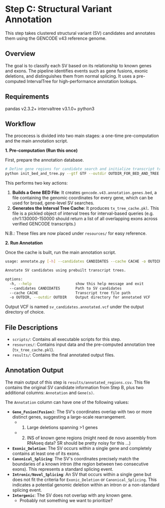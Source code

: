 # Step C: Structural Variant Annotation

This step takes clustered structural variant (SV) candidates and annotates them using the GENCODE v43 reference genome.

## Overview

The goal is to classify each SV based on its relationship to known genes and exons. The pipeline identifies events such as gene fusions, exonic deletions, and distinguishes them from normal splicing. It uses a pre-computed IntervalTree for high-performance annotation lookups.

## Requirements

pandas v2.3.2+
intervaltree v3.1.0+
python3

## Workflow

The procecess is divided into two main stages: a one-time pre-computation and the main annotation script.

**1. Pre-computation (Run this once)**

First, prepare the annotation database.

```bash
# Define gene regions for candidate search and initialize transcript tree for later queries
python init_bed_and_tree.py --gtf GTF --outdir OUTDIR_FOR_BED_AND_TREE
```

This performs two key actions:

1.  **Builds a Gene BED File**: It creates `gencode.v43.annotation.genes.bed`, a file containing the genomic coordinates for every gene, which can be used for broad, gene-level SV searches.
2.  **Generates the Interval Tree Cache**: It produces `tx_tree_cache.pkl`. This file is a pickled object of interval trees for interval-based queries (e.g. chr1:130000-150000 should return a list of all overlapping exons across verified GENCODE transcripts.)

N.B.: These files are now placed under `resources/` for easy reference.

**2. Run Annotation**

Once the cache is built, run the main annotation script.

```bash
usage: annotate.py [-h] --candidates CANDIDATES --cache CACHE -o OUTDIR

Annotate SV candidates using prebuilt transcript trees.

options:
  -h, --help                    show this help message and exit
  --candidates CANDIDATES       Path to SV candidates
  --cache CACHE                 Transcript tree file path
  -o OUTDIR, --outdir OUTDIR    Output directory for annotated VCF
```

Output VCF is named `sv_candidates.annotated.vcf` under the output directory of choice.

## File Descriptions

- `scripts/`: Contains all executable scripts for this step.
- `resources/`: Contains input data and the pre-computed annotation tree (`tx_tree_cache.pkl`).
- `results/`: Contains the final annotated output files.

## Annotation Output

The main output of this step is `results/annotated_regions.csv`. This file contains the original SV candidate information from Step B, plus two additional columns: `Annotation` and `Gene(s)`.

The `Annotation` column can have one of the following values:

- **`Gene_Fusion(Fusion)`**: The SV's coordinates overlap with two or more distinct genes, suggesting a large-scale rearrangement.
  - 1. Large deletions spanning >1 genes
  - 2. INS of known gene regions (might need de novo assembly from RNAseq data? SR should be pretty noisy for this ...)
- **`Exonic_Deletion`**: The SV occurs within a single gene and completely contains at least one of its exons.
- **`Canonical_Splicing`**: The SV's coordinates precisely match the boundaries of a known intron (the region between two consecutive exons). This represents a standard splicing event.
- **`Intronic/Novel_Splicing`**: An SV that occurs within a single gene but does not fit the criteria for `Exonic_Deletion` or `Canonical_Splicing`. This indicates a potential genomic deletion within an intron or a non-standard splicing event.
- **`Intergenic`**: The SV does not overlap with any known gene.
  - Probably not something we want to prioritize?
